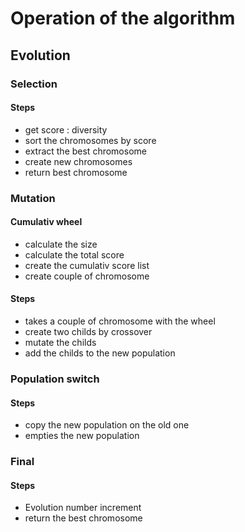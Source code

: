 # Operation of the algorithm


## Evolution

### Selection

#### Steps
* get score : diversity 
* sort the chromosomes by score
* extract the best chromosome
* create new chromosomes
* return best chromosome

### Mutation

#### Cumulativ wheel
* calculate the size
* calculate the total score
* create the cumulativ score list
* create couple of chromosome 

#### Steps
* takes a couple of chromosome with the wheel
* create two childs by crossover
* mutate the childs
* add the childs to the new population

### Population switch
#### Steps
* copy the new population on the old one
* empties the new population

### Final
#### Steps
* Evolution number increment
* return the best chromosome


